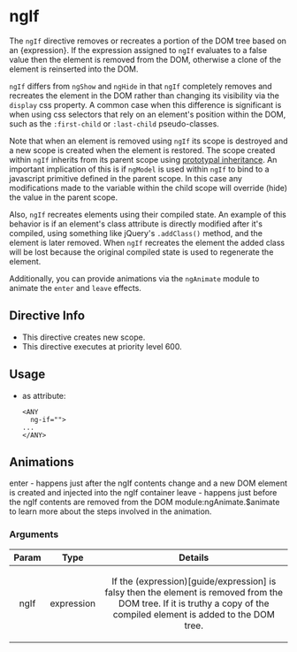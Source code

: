 



# ngIf








The `ngIf` directive removes or recreates a portion of the DOM tree based on an
{expression}. If the expression assigned to `ngIf` evaluates to a false
value then the element is removed from the DOM, otherwise a clone of the
element is reinserted into the DOM.

`ngIf` differs from `ngShow` and `ngHide` in that `ngIf` completely removes and recreates the
element in the DOM rather than changing its visibility via the `display` css property.  A common
case when this difference is significant is when using css selectors that rely on an element's
position within the DOM, such as the `:first-child` or `:last-child` pseudo-classes.

Note that when an element is removed using `ngIf` its scope is destroyed and a new scope
is created when the element is restored.  The scope created within `ngIf` inherits from
its parent scope using
[prototypal inheritance](https://github.com/angular/angular.js/wiki/The-Nuances-of-Scope-Prototypal-Inheritance).
An important implication of this is if `ngModel` is used within `ngIf` to bind to
a javascript primitive defined in the parent scope. In this case any modifications made to the
variable within the child scope will override (hide) the value in the parent scope.

Also, `ngIf` recreates elements using their compiled state. An example of this behavior
is if an element's class attribute is directly modified after it's compiled, using something like
jQuery's `.addClass()` method, and the element is later removed. When `ngIf` recreates the element
the added class will be lost because the original compiled state is used to regenerate the element.

Additionally, you can provide animations via the `ngAnimate` module to animate the `enter`
and `leave` effects.








## Directive Info

* This directive creates new scope.
* This directive executes at priority level 600.


## Usage



* as attribute:
    ```
    <ANY
      ng-if="">
    ...
    </ANY>
    ```



## Animations
enter - happens just after the ngIf contents change and a new DOM element is created and injected into the ngIf container
leave - happens just before the ngIf contents are removed from the DOM
module:ngAnimate.$animate to learn more about the steps involved in the animation.

### Arguments

| Param | Type | Details |
| :--: | :--: | :--: |
| ngIf | expression | <p>If the (expression)[guide/expression] is falsy then the element is removed from the DOM tree. If it is truthy a copy of the compiled element is added to the DOM tree.</p>  |




